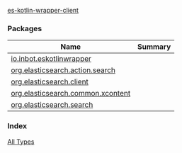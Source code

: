 [es-kotlin-wrapper-client](./index.md)

### Packages

| Name | Summary |
|---|---|
| [io.inbot.eskotlinwrapper](io.inbot.eskotlinwrapper/index.md) |  |
| [org.elasticsearch.action.search](org.elasticsearch.action.search/index.md) |  |
| [org.elasticsearch.client](org.elasticsearch.client/index.md) |  |
| [org.elasticsearch.common.xcontent](org.elasticsearch.common.xcontent/index.md) |  |
| [org.elasticsearch.search](org.elasticsearch.search/index.md) |  |

### Index

[All Types](alltypes/index.md)